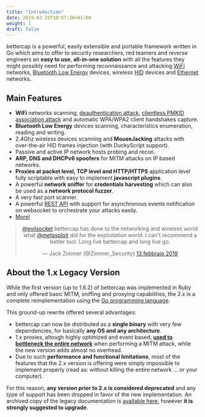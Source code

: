 ```yaml
---
title: "Introduction"
date: 2019-02-25T10:57:36+01:00
weight: 1
draft: false
---
```


bettercap is a powerful, easily extensible and portable framework written in Go which aims to offer to security researchers, red teamers and reverse engineers an **easy to use**, **all-in-one solution** with all the features they might possibly need for performing reconnaissance and attacking [WiFi](/modules/wifi/) networks, [Bluetooth Low Energy](/modules/ble/) devices, wireless [HID](/modules/hid/) devices and [Ethernet](/modules/ethernet) networks.

## Main Features

* **WiFi** networks scanning, [deauthentication attack](https://www.evilsocket.net/2018/07/28/Project-PITA-Writeup-build-a-mini-mass-deauther-using-bettercap-and-a-Raspberry-Pi-Zero-W/), [clientless PMKID association attack](https://www.evilsocket.net/2019/02/13/Pwning-WiFi-networks-with-bettercap-and-the-PMKID-client-less-attack/) and automatic WPA/WPA2 client handshakes capture.
* **Bluetooth Low Energy** devices scanning, characteristics enumeration, reading and writing.
* 2.4Ghz wireless devices scanning and **MouseJacking** attacks with over-the-air HID frames injection (with DuckyScript support).
* Passive and active IP network hosts probing and recon.
* **ARP, DNS and DHCPv6 spoofers** for MITM attacks on IP based networks.
* **Proxies at packet level, TCP level and HTTP/HTTPS** application level fully scriptable with easy to implement **javascript plugins**.
* A powerful **network sniffer** for **credentials harvesting** which can also be used as a **network protocol fuzzer**.
* A very fast port scanner.
* A powerful [REST API](/modules/core/api.rest/) with support for asynchronous events notification on websocket to orchestrate your attacks easily.
* [More!](/modules/)

<center>
<blockquote class="twitter-tweet" data-conversation="none" data-lang="it">
<p lang="en" dir="ltr">
<a href="https://twitter.com/evilsocket?ref_src=twsrc%5Etfw">@evilsocket</a> bettercap has done to the networking and wireless world what <a href="https://twitter.com/metasploit?ref_src=twsrc%5Etfw">@metasploit</a> did for the exploitation world. I can&#39;t recommend a better tool. Long live bettercap and long live go.</p>&mdash; Jack Zimmer (@Zimmer_Security) <a href="https://twitter.com/Zimmer_Security/status/1095712903993405442?ref_src=twsrc%5Etfw">13 febbraio 2019</a></blockquote>
</center>

## About the 1.x Legacy Version

While the first version (up to 1.6.2) of bettercap was implemented in Ruby and only offered basic MITM, sniffing and proxying capabilities, the 2.x is a complete reimplementation using the [Go programming language](https://golang.org/). 

This ground-up rewrite offered several advantages:

* bettercap can now be distributed as a **single binary** with very few dependencies, for basically **any OS and any architecture**.
* 1.x proxies, altough highly optimized and event based, **[used to bottleneck the entire network](https://en.wikipedia.org/wiki/Global_interpreter_lock)** when performing a MITM attack, while the new version adds almost no overhead.
* Due to such **performance and functional limitations**, most of the features that the 2.x version is offering were simply impossible to implement properly (read as: without killing the entire network ... or your computer).

For this reason, **any version prior to 2.x is considered deprecated** and any type of support has been dropped in favor of the new implementation. An archived copy of the legacy documentation is [available here](/legacy/), however **it is strongly suggested to upgrade**.

